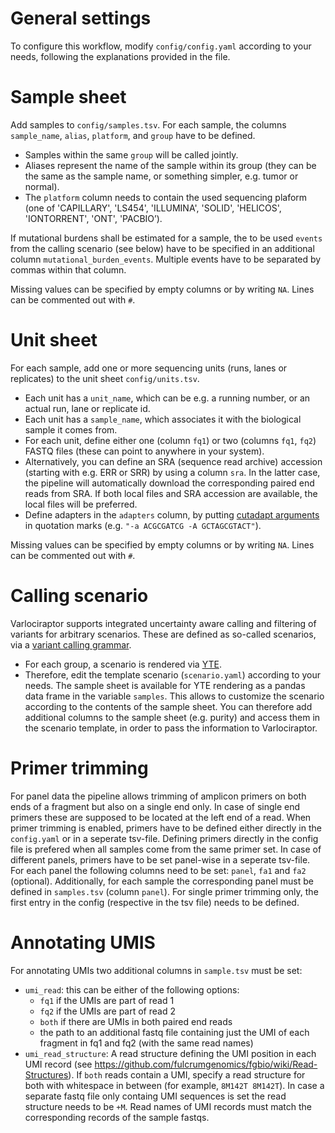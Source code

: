 
# General settings
To configure this workflow, modify ``config/config.yaml`` according to your needs, following the explanations provided in the file.

# Sample sheet

Add samples to `config/samples.tsv`. For each sample, the columns `sample_name`, `alias`, `platform`, and `group` have to be defined. 
* Samples within the same `group` will be called jointly. 
* Aliases represent the name of the sample within its group (they can be the same as the sample name, or something simpler, e.g. tumor or normal).
* The `platform` column needs to contain the used sequencing plaform (one of 'CAPILLARY', 'LS454', 'ILLUMINA', 'SOLID', 'HELICOS', 'IONTORRENT', 'ONT', 'PACBIO’).

If mutational burdens shall be estimated for a sample, the to be used ``events`` from the calling scenario (see below) have to be specified in an additional column ``mutational_burden_events``. Multiple events have to be separated by commas within that column.

Missing values can be specified by empty columns or by writing `NA`. Lines can be commented out with `#`.

# Unit sheet

For each sample, add one or more sequencing units (runs, lanes or replicates) to the unit sheet `config/units.tsv`.
* Each unit has a `unit_name`, which can be e.g. a running number, or an actual run, lane or replicate id.
* Each unit has a `sample_name`, which associates it with the biological sample it comes from.
* For each unit, define either one (column `fq1`) or two (columns `fq1`, `fq2`) FASTQ files (these can point to anywhere in your system). 
* Alternatively, you can define an SRA (sequence read archive) accession (starting with e.g. ERR or SRR) by using a column `sra`. In the latter case, the pipeline will automatically download the corresponding paired end reads from SRA. If both local files and SRA accession are available, the local files will be preferred.
* Define adapters in the `adapters` column, by putting [cutadapt arguments](https://cutadapt.readthedocs.org) in quotation marks (e.g. `"-a ACGCGATCG -A GCTAGCGTACT"`).

Missing values can be specified by empty columns or by writing `NA`. Lines can be commented out with `#`.

# Calling scenario

Varlociraptor supports integrated uncertainty aware calling and filtering of variants for arbitrary scenarios. These are defined as so-called scenarios, via a [variant calling grammar](https://varlociraptor.github.io/docs/calling#generic-variant-calling).
* For each group, a scenario is rendered via [YTE](https://yte-template-engine.github.io).
* Therefore, edit the template scenario (`scenario.yaml`) according to your needs. The sample sheet is available for YTE rendering as a pandas data frame in the variable `samples`. This allows to customize the scenario according to the contents of the sample sheet. You can therefore add additional columns to the sample sheet (e.g. purity) and access them in the scenario template, in order to pass the information to Varlociraptor.

# Primer trimming

For panel data the pipeline allows trimming of amplicon primers on both ends of a fragment but also on a single end only. 
In case of single end primers these are supposed to be located at the left end of a read.
When primer trimming is enabled, primers have to be defined either directly in the `config.yaml` or in a seperate tsv-file.
Defining primers directly in the config file is prefered when all samples come from the same primer set.
In case of different panels, primers have to be set panel-wise in a seperate tsv-file.
For each panel the following columns need to be set: `panel`, `fa1` and `fa2` (optional).
Additionally, for each sample the corresponding panel must be defined in `samples.tsv` (column `panel`).
For single primer trimming only, the first entry in the config (respective in the tsv file) needs to be defined.

# Annotating UMIS

For annotating UMIs two additional columns in `sample.tsv` must be set:
* `umi_read`: this can be either of the following options:
  * `fq1` if the UMIs are part of read 1
  * `fq2` if the UMIs are part of read 2
  * `both` if there are UMIs in both paired end reads
  * the path to an additional fastq file containing just the UMI of each fragment in fq1 and fq2 (with the same read names)
* `umi_read_structure`: A read structure defining the UMI position in each UMI record (see https://github.com/fulcrumgenomics/fgbio/wiki/Read-Structures). If `both` reads contain a UMI, specify a read structure for both with whitespace in between (for example, `8M142T 8M142T`). In case a separate fastq file only containg UMI sequences is set the read structure needs to be `+M`.
Read names of UMI records must match the corresponding records of the sample fastqs.

